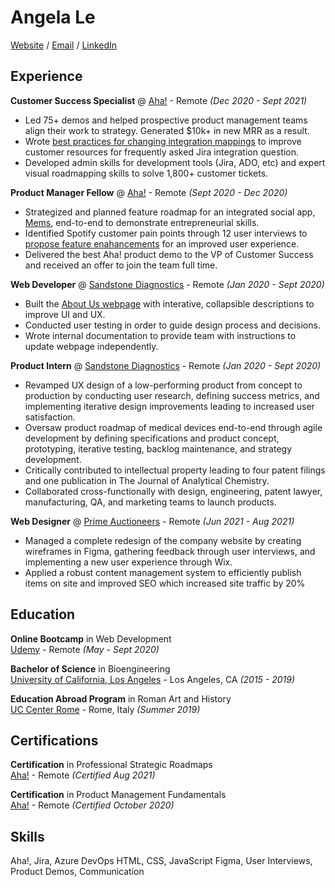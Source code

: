 # Angela Le
[Website](https://angela97le.wixsite.com/website-2) / [Email](angela97le@g.ucla.edu) / [LinkedIn](https://www.linkedin.com/in/lenangela/)  

## Experience

**Customer Success Specialist** @ [Aha!](https://www.aha.io/) - Remote _(Dec 2020 - Sept 2021)_
- Led 75+ demos and helped prospective product management teams align their work to strategy. Generated $10k+ in new MRR as a result.
- Wrote [best practices for changing integration mappings](https://www.aha.io/support/roadmaps/integrations/jira/recommended-jira-mappings#best-practices-for-changing-your-integration-mappings) to improve customer resources for frequently asked Jira integration question.
- Developed admin skills for development tools (Jira, ADO, etc) and expert visual roadmapping skills to solve 1,800+ customer tickets.

**Product Manager Fellow** @ [Aha!](https://www.aha.io/) - Remote _(Sept 2020 - Dec 2020)_
- Strategized and planned feature roadmap for an integrated social app, [Mems](https://drive.google.com/drive/folders/1DQSa9Gn9SYqBIbbShddLc_Z5UDMTkQAd?usp=sharing), end-to-end to demonstrate entrepreneurial skills.
- Identified Spotify customer pain points through 12 user interviews to [propose feature enahancements](https://docs.google.com/presentation/d/13xkjX__XCZCXjCZz0Q_54ZLDU7U1wOzXuY6D-YaLjAA/edit?usp=sharing) for an improved user experience.
- Delivered the best Aha! product demo to the VP of Customer Success and received an offer to join the team full time.  

**Web Developer** @ [Sandstone Diagnostics](https://sandstonedx.com/) - Remote _(Jan 2020 - Sept 2020)_
- Built the [About Us webpage](https://sandstonedx.com/aboutus/) with interative, collapsible descriptions to improve UI and UX.
- Conducted user testing in order to guide design process and decisions.
- Wrote internal documentation to provide team with instructions to update webpage independently.

**Product Intern** @ [Sandstone Diagnostics](https://sandstonedx.com/) - Remote _(Jan 2020 - Sept 2020)_
- Revamped UX design of a low-performing product from concept to production by conducting user research, defining success metrics, and implementing iterative design improvements leading to increased user satisfaction.
- Oversaw product roadmap of medical devices end-to-end through agile development by defining specifications and product concept, prototyping, iterative testing, backlog maintenance, and strategy development. 
- Critically contributed to intellectual property leading to four patent filings and one publication in The Journal of Analytical Chemistry.
- Collaborated cross-functionally with design, engineering, patent lawyer, manufacturing, QA, and marketing teams to launch products.  

**Web Designer** @ [Prime Auctioneers](https://www.primeauction88.com/) - Remote _(Jun 2021 - Aug 2021)_
- Managed a complete redesign of the company website by creating wireframes in Figma, gathering feedback through user interviews, and implementing a new user experience through Wix.
- Applied a robust content management system to efficiently publish items on site and improved SEO which increased site traffic by 20%


## Education

**Online Bootcamp** in Web Development  
[Udemy](https://www.udemy.com/course/the-complete-web-development-bootcamp/) - Remote _(May - Sept 2020)_

**Bachelor of Science** in Bioengineering  
[University of California, Los Angeles](https://www.ucla.edu/) - Los Angeles, CA _(2015 - 2019)_

**Education Abroad Program** in Roman Art and History  
[UC Center Rome](https://uceap.universityofcalifornia.edu/taxonomy/term/390) - Rome, Italy _(Summer 2019)_  

## Certifications

**Certification** in Professional Strategic Roadmaps  
[Aha!](https://www.aha.io/) - Remote _(Certified Aug 2021)_

**Certification** in Product Management Fundamentals  
[Aha!](https://www.aha.io/) - Remote _(Certified October 2020)_


## Skills
Aha!, Jira, Azure DevOps
HTML, CSS, JavaScript
Figma, User Interviews, Product Demos, Communication
